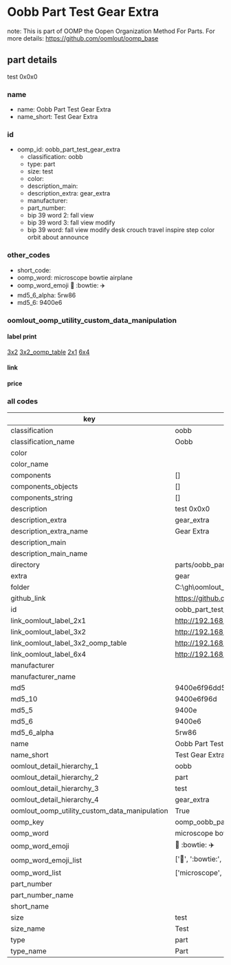 # Oobb Part Test Gear Extra  

note: This is part of OOMP the Oopen Organization Method For Parts. For more details: https://github.com/oomlout/oomp_base

##  part details
  



test 0x0x0



### name
* name: Oobb Part Test Gear Extra
* name_short: Test Gear Extra
### id
* oomp_id: oobb_part_test_gear_extra
  * classification: oobb
  * type: part
  * size: test
  * color: 
  * description_main: 
  * description_extra: gear_extra
  * manufacturer: 
  * part_number: 
  * bip 39 word 2: fall view
  * bip 39 word 3: fall view modify
  * bip 39 word: fall view modify desk crouch travel inspire step color orbit about announce

### other_codes
* short_code: 
* oomp_word: microscope bowtie airplane
* oomp_word_emoji :microscope: :bowtie: :airplane:
* md5_6_alpha: 5rw86
* md5_6: 9400e6






### oomlout_oomp_utility_custom_data_manipulation
#### label print
[3x2](http://192.168.1.245:1112/?label=oomp%205rw86)
[3x2_oomp_table](http://192.168.1.108:1112/?label=oomp%205rw86)
[2x1](http://192.168.1.242:1112/?label=oomp%205rw86)
[6x4](http://192.168.1.55:1112/?label=oomp%205rw86)    

#### link

                              

#### price







### all codes 
| key | value |  
| --- | --- |  
| classification | oobb |  
| classification_name | Oobb |  
| color |  |  
| color_name |  |  
| components | [] |  
| components_objects | [] |  
| components_string | [] |  
| description | test 0x0x0 |  
| description_extra | gear_extra |  
| description_extra_name | Gear Extra |  
| description_main |  |  
| description_main_name |  |  
| directory | parts/oobb_part_test_gear_extra |  
| extra | gear |  
| folder | C:\gh\oomlout_oobb_version_4_generated_parts\parts\oobb_part_test_gear_extra |  
| github_link | https://github.com/oomlout/oomlout_oomp_part_src/tree/main/parts/oobb_part_test_gear_extra |  
| id | oobb_part_test_gear_extra |  
| link_oomlout_label_2x1 | http://192.168.1.242:1112/?label=oomp%205rw86 |  
| link_oomlout_label_3x2 | http://192.168.1.245:1112/?label=oomp%205rw86 |  
| link_oomlout_label_3x2_oomp_table | http://192.168.1.108:1112/?label=oomp%205rw86 |  
| link_oomlout_label_6x4 | http://192.168.1.55:1112/?label=oomp%205rw86 |  
| manufacturer |  |  
| manufacturer_name |  |  
| md5 | 9400e6f96dd56eab9e1a13bf1d7cfa91 |  
| md5_10 | 9400e6f96d |  
| md5_5 | 9400e |  
| md5_6 | 9400e6 |  
| md5_6_alpha | 5rw86 |  
| name | Oobb Part Test Gear Extra |  
| name_short | Test Gear Extra |  
| oomlout_detail_hierarchy_1 | oobb |  
| oomlout_detail_hierarchy_2 | part |  
| oomlout_detail_hierarchy_3 | test |  
| oomlout_detail_hierarchy_4 | gear_extra |  
| oomlout_oomp_utility_custom_data_manipulation | True |  
| oomp_key | oomp_oobb_part_test_gear_extra |  
| oomp_word | microscope bowtie airplane |  
| oomp_word_emoji | :microscope: :bowtie: :airplane: |  
| oomp_word_emoji_list | [':microscope:', ':bowtie:', ':airplane:'] |  
| oomp_word_list | ['microscope', 'bowtie', 'airplane'] |  
| part_number |  |  
| part_number_name |  |  
| short_name |  |  
| size | test |  
| size_name | Test |  
| type | part |  
| type_name | Part |  
